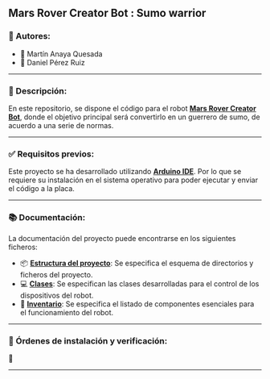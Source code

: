 ## Mars Rover Creator Bot : Sumo warrior

### :bust_in_silhouette: Autores:

* :star2: Martín Anaya Quesada
* :star2: Daniel Pérez Ruiz

****

### :dart: Descripción:

En este repositorio, se dispone el código para el robot **[Mars Rover Creator Bot](https://www.kickstarter.com/projects/1760629603/mars-rover-creator-bot?lang=es)**, donde el objetivo principal será convertirlo en un guerrero de sumo, de acuerdo a una serie de normas.

****

### :white_check_mark: Requisitos previos:

Este proyecto se ha desarrollado utilizando **[Arduino IDE](https://support.arduino.cc/hc/en-us/articles/360019833020-Download-and-install-Arduino-IDE)**. Por lo que se requiere su instalación en el sistema operativo para poder ejecutar y enviar el código a la placa.

****

### :books: Documentación:

La documentación del proyecto puede encontrarse en los siguientes ficheros:

* :package: **[Estructura del proyecto](docs/estructura_proyecto.md)**: Se especifica el esquema de directorios y ficheros del proyecto.
* :computer: **[Clases](docs/clases.md)**: Se especifican las clases desarrolladas para el control de los dispositivos del robot.
* :page_facing_up: **[Inventario](docs/inventario.md)**: Se especifica el listado de componentes esenciales para el funcionamiento del robot.

****

### :shell: Órdenes de instalación y verificación:

:construction: 



****

